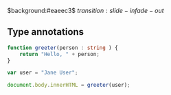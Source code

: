 $background:#eaeec3$
$transition:slide-in fade-out$
## Type annotations

```typescript
function greeter(person : string ) {
    return "Hello, " + person;
}

var user = "Jane User";

document.body.innerHTML = greeter(user);                    

```
